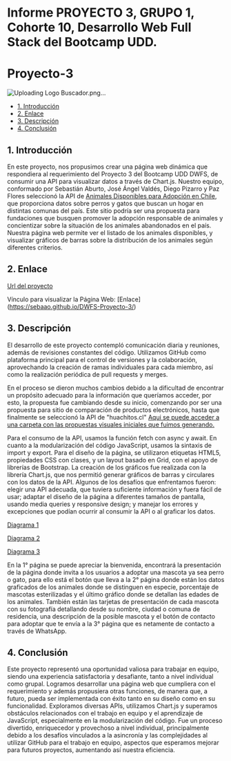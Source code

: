 # Informe PROYECTO 3, GRUPO 1, Cohorte 10, Desarrollo Web Full Stack del Bootcamp UDD. 

# Proyecto-3 
 
![Uploading Logo Buscador.png…]()


* [1. Introducción](#1-introducción)
* [2. Enlace](#2-enlace)
* [3. Descripción](#3-descripción)
* [4. Conclusión](#4-conclusión)

## 1. Introducción

En este proyecto, nos propusimos crear una página web dinámica que respondiera al requerimiento del Proyecto 3 del Bootcamp UDD DWFS, de consumir una API para visualizar datos a través de Chart.js. Nuestro equipo, conformado por Sebastián Aburto, José Ángel Valdés, Diego Pizarro y Paz Flores seleccionó la API de [Animales Disponibles para Adopción en Chile](https://huachitos.cl/api/animales), que proporciona datos sobre perros y gatos que buscan un hogar en distintas comunas del país. Este sitio podría ser una propuesta para fundaciones que busquen promover la adopción responsable de animales y concientizar sobre la situación de los animales abandonados en el país. Nuestra página web permite ver el listado de los animales disponibles, y visualizar gráficos de barras sobre la distribución de los animales según diferentes criterios.

## 2. Enlace
[Url del proyecto](https://sebaao.github.io/DWFS-Proyecto-3/)


Vínculo para visualizar la Página Web: [Enlace] (https://sebaao.github.io/DWFS-Proyecto-3/)




## 3. Descripción

El desarrollo de este proyecto contempló comunicación diaria y reuniones, además de revisiones constantes del código. 
Utilizamos GitHub como plataforma principal para el control de versiones y la colaboración, aprovechando la creación de ramas individuales para cada miembro, así como la realización periódica de pull requests y merges.

En el proceso se dieron muchos cambios debido a la dificultad de encontrar un propósito adecuado para la información que queríamos acceder, por esto, la propuesta fue cambiando desde su inicio, comenzando por ser una propuesta para sitio de comparación de productos electrónicos, hasta que finalmente se seleccionó la API de "huachitos.cl"
[Aqui  se puede acceder a una carpeta con las propuestas visuales iniciales que fuimos generando.](https://drive.google.com/drive/folders/1QzNrgPkDHDxR68Xyy6c0x4Ic2pzkWyB-?usp=sharing)


Para el consumo de la API, usamos la función fetch con async y await. En cuanto a la modularización del código JavaScript, usamos la sintaxis de import y export. Para el diseño de la página, se utilizaron etiquetas HTML5, propiedades CSS con clases, y un layout basado en Grid, con el apoyo de librerías de Bootstrap. La creación de los gráficos fue realizada con la librería Chart.js, que nos permitió generar gráficos de barras y circulares con los datos de la API. 
Algunos de los desafíos que enfrentamos fueron: elegir una API adecuada, que tuviera suficiente información y fuera fácil de usar; adaptar el diseño de la página a diferentes tamaños de pantalla, usando media queries y responsive design; y manejar los errores y excepciones que podían ocurrir al consumir la API o al graficar los datos.

[Diagrama 1](https://github.com/DiegoPM90/Proyecto-3/assets/139089135/fd26bb03-6f47-4c24-9d30-e7dc8bd4f80b)

[Diagrama 2](https://github.com/DiegoPM90/Proyecto-3/assets/139089135/e4fece95-c866-4461-8299-787aa0d8ff2e)

[Diagrama 3](https://github.com/DiegoPM90/Proyecto-3/assets/139089135/8a1b791f-8247-4c8d-8612-65497ac61f0f)

En la 1° página se puede apreciar la bienvenida, encontrará la presentación de la página donde invita a los usuarios a adoptar una mascota ya sea perro o gato, para ello está el botón que lleva a la 2° página donde están los datos graficados de los animales donde se distinguen en especie, porcentaje de mascotas esterilizadas y el último gráfico donde se detallan las edades de los animales. También están las tarjetas de presentación de cada mascota con su fotografía detallando desde su nombre, ciudad o comuna de residencia, una descripción de la posible mascota y el botón de contacto para adoptar que te envía a la 3° página que es netamente de contacto a través de WhatsApp.





## 4. Conclusión


Este proyecto representó una oportunidad valiosa para trabajar en equipo, siendo una experiencia satisfactoria y desafiante, tanto a nivel individual como grupal. Logramos desarrollar una página web que cumpliera con el requerimiento y además propusiera otras funciones, de manera que, a futuro, pueda ser implementada con éxito tanto en su diseño como en su funcionalidad. Exploramos diversas APIs, utilizamos Chart.js y superamos obstáculos relacionados con el trabajo en equipo y el aprendizaje de JavaScript, especialmente en la modularización del código. Fue un proceso divertido, enriquecedor y provechoso a nivel individual, principalmente debido a los desafíos vinculados a la asincronía y las complejidades al utilizar GitHub para el trabajo en equipo, aspectos que esperamos mejorar para futuros proyectos, aumentando así nuestra eficiencia.







